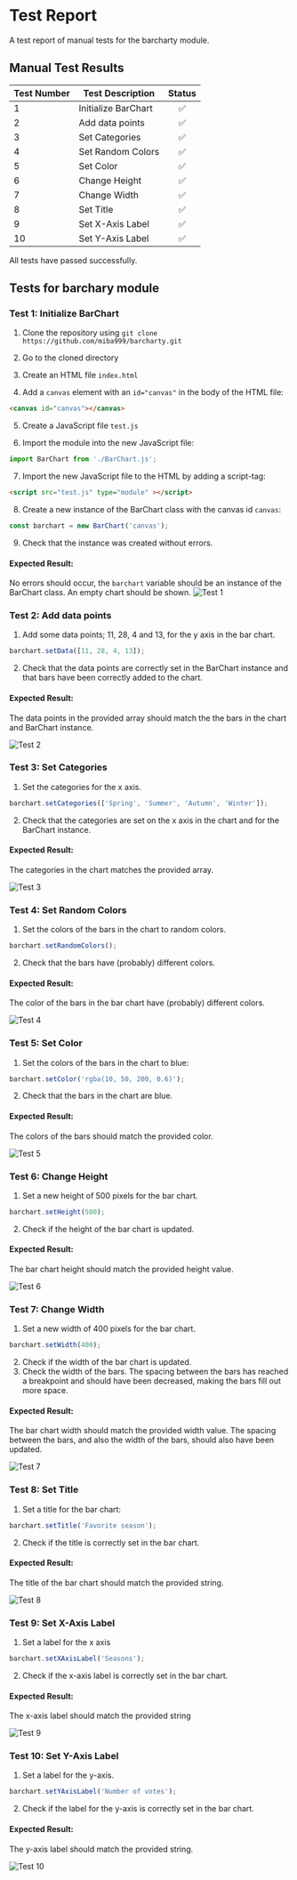 # Test Report
A test report of manual tests for the barcharty module.

## Manual Test Results

|**Test Number**|**Test Description**|**Status**|
|---|---|:---:|
|1|Initialize BarChart|✅|
|2|Add data points|✅|
|3|Set Categories|✅|
|4|Set Random Colors|✅|
|5|Set Color|✅|
|6|Change Height|✅|
|7|Change Width|✅|
|8|Set Title|✅|
|9|Set X-Axis Label|✅|
|10|Set Y-Axis Label|✅|

All tests have passed successfully.

## Tests for barchary module

### Test 1: Initialize BarChart
1. Clone the repository using `git clone https://github.com/miba999/barcharty.git`
   
2. Go to the cloned directory 
   
3. Create an HTML file `index.html`
   
4. Add a `canvas` element with an `id="canvas"` in the body of the HTML file:
```html
<canvas id="canvas"></canvas>
```

5. Create a JavaScript file `test.js`

6. Import the module into the new JavaScript file:
```js
import BarChart from './BarChart.js';
```

7. Import the new JavaScript file to the HTML by adding a script-tag:
```html
<script src="test.js" type="module" ></script>
```

8. Create a new instance of the BarChart class with the canvas id `canvas`:
```js
const barchart = new BarChart('canvas');
```

9. Check that the instance was created without errors.

#### Expected Result: 
No errors should occur, the `barchart` variable should be an instance of the BarChart class. An empty chart should be shown. 
![Test 1](.images/../images/test-report_test-1.png)

### Test 2: Add data points
1. Add some data points; 11, 28, 4 and 13, for the y axis in the bar chart.
```js
barchart.setData([11, 28, 4, 13]);
```

2. Check that the data points are correctly set in the BarChart instance and that bars have been correctly added to the chart.

#### Expected Result: 
The data points in the provided array should match the the bars in the chart and BarChart instance.

![Test 2](.images/../images/test-report_test-2.png)

### Test 3: Set Categories
1. Set the categories for the x axis. 

```js
barchart.setCategories(['Spring', 'Summer', 'Autumn', 'Winter']);
```

2. Check that the categories are set on the x axis in the chart and for the BarChart instance. 

#### Expected Result: 
The categories in the chart matches the provided array.

![Test 3](.images/../images/test-report_test-3.png)

### Test 4: Set Random Colors
1. Set the colors of the bars in the chart to random colors.
```js
barchart.setRandomColors();
```

2. Check that the bars have (probably) different colors. 
#### Expected Result: 
The color of the bars in the bar chart have (probably) different colors.

![Test 4](.images/../images/test-report_test-4.png)

### Test 5: Set Color
1. Set the colors of the bars in the chart to blue:
```js
barchart.setColor('rgba(10, 50, 200, 0.6)');
```

2. Check that the bars in the chart are blue. 

#### Expected Result: 
The colors of the bars should match the provided color.

![Test 5](.images/../images/test-report_test-5.png) 

### Test 6: Change Height
1. Set a new height of 500 pixels for the bar chart.

```js
barchart.setHeight(500);
```

2. Check if the height of the bar chart is updated.

#### Expected Result: 
The bar chart height should match the provided height value.

![Test 6](.images/../images/test-report_test-6.png)

### Test 7: Change Width
1. Set a new width of 400 pixels for the bar chart.

```js
barchart.setWidth(400);
```

2. Check if the width of the bar chart is updated. 
3. Check the width of the bars. The spacing between the bars has reached a breakpoint and should have been decreased, making the bars fill out more space. 

#### Expected Result: 
The bar chart width should match the provided width value. The spacing between the bars, and also the width of the bars, should also have been updated.

![Test 7](.images/../images/test-report_test-7.png)

### Test 8: Set Title
1. Set a title for the bar chart:

```js
barchart.setTitle('Favorite season');
```
2. Check if the title is correctly set in the bar chart.

#### Expected Result: 
The title of the bar chart should match the provided string.

![Test 8](.images/../images/test-report_test-8.png)

### Test 9: Set X-Axis Label
1. Set a label for the x axis

```js
barchart.setXAxisLabel('Seasons');
```
2. Check if the x-axis label is correctly set in the bar chart.

#### Expected Result: 
The x-axis label should match the provided string

![Test 9](.images/../images/test-report_test-9.png)

### Test 10: Set Y-Axis Label
1. Set a label for the y-axis.

```js
barchart.setYAxisLabel('Number of votes');
```

2. Check if the label for the y-axis is correctly set in the bar chart.


#### Expected Result: 
The y-axis label should match the provided string. 

![Test 10](.images/../images/test-report_test-10.png)





